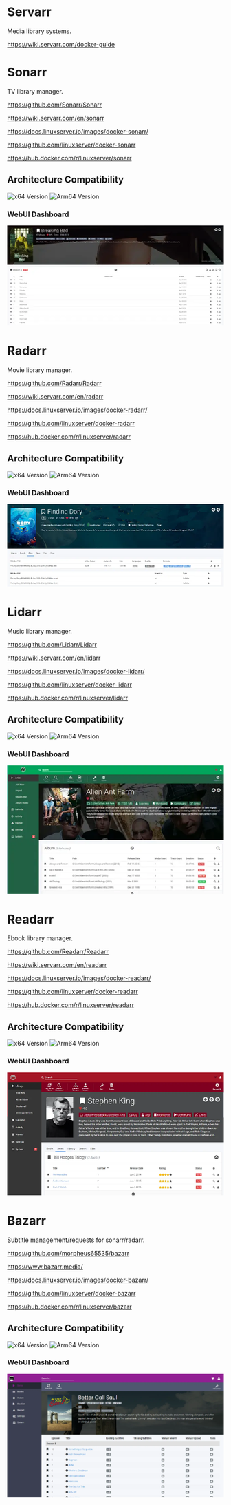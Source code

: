 # Servarr

Media library systems.

<https://wiki.servarr.com/docker-guide>

# Sonarr

TV library manager.

<https://github.com/Sonarr/Sonarr>

<https://wiki.servarr.com/en/sonarr>

<https://docs.linuxserver.io/images/docker-sonarr/>

<https://github.com/linuxserver/docker-sonarr>

<https://hub.docker.com/r/linuxserver/sonarr>

## Architecture Compatibility

![x64 Version](https://img.shields.io/docker/v/linuxserver/sonarr/latest?arch=amd64&label=x64) ![Arm64 Version](https://img.shields.io/docker/v/linuxserver/sonarr/latest?arch=arm64&label=arm64)

### WebUI Dashboard

![Sonarr UI](../../resources/screenshots/sonarr.webp)

# Radarr

Movie library manager.

<https://github.com/Radarr/Radarr>

<https://wiki.servarr.com/en/radarr>

<https://docs.linuxserver.io/images/docker-radarr/>

<https://github.com/linuxserver/docker-radarr>

<https://hub.docker.com/r/linuxserver/radarr>

## Architecture Compatibility

![x64 Version](https://img.shields.io/docker/v/linuxserver/radarr/latest?arch=amd64&label=x64) ![Arm64 Version](https://img.shields.io/docker/v/linuxserver/radarr/latest?arch=arm64&label=arm64)

### WebUI Dashboard

![Radarr UI](../../resources/screenshots/radarr.webp)

# Lidarr

Music library manager.

<https://github.com/Lidarr/Lidarr>

<https://wiki.servarr.com/en/lidarr>

<https://docs.linuxserver.io/images/docker-lidarr/>

<https://github.com/linuxserver/docker-lidarr>

<https://hub.docker.com/r/linuxserver/lidarr>

## Architecture Compatibility

![x64 Version](https://img.shields.io/docker/v/linuxserver/lidarr/latest?arch=amd64&label=x64) ![Arm64 Version](https://img.shields.io/docker/v/linuxserver/lidarr/latest?arch=arm64&label=arm64)

### WebUI Dashboard

![Lidarr UI](../../resources/screenshots/lidarr.webp)

# Readarr

Ebook library manager.

<https://github.com/Readarr/Readarr>

<https://wiki.servarr.com/en/readarr>

<https://docs.linuxserver.io/images/docker-readarr/>

<https://github.com/linuxserver/docker-readarr>

<https://hub.docker.com/r/linuxserver/readarr>

## Architecture Compatibility

![x64 Version](https://img.shields.io/docker/v/linuxserver/readarr/develop?arch=amd64&label=x64) ![Arm64 Version](https://img.shields.io/docker/v/linuxserver/readarr/develop?arch=arm64&label=arm64)

### WebUI Dashboard

![Readarr UI](../../resources/screenshots/readarr.webp)

# Bazarr

Subtitle management/requests for sonarr/radarr.

<https://github.com/morpheus65535/bazarr>

<https://www.bazarr.media/>

<https://docs.linuxserver.io/images/docker-bazarr/>

<https://github.com/linuxserver/docker-bazarr>

<https://hub.docker.com/r/linuxserver/bazarr>

## Architecture Compatibility

![x64 Version](https://img.shields.io/docker/v/linuxserver/bazarr/latest?arch=amd64&label=x64) ![Arm64 Version](https://img.shields.io/docker/v/linuxserver/bazarr/latest?arch=arm64&label=arm64)

### WebUI Dashboard

![Bazarr UI](../../resources/screenshots/bazarr.webp)
